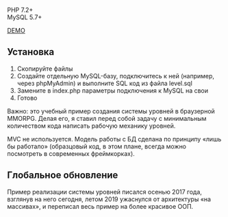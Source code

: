 PHP 7.2+<br />
MySQL 5.7+

<a href="http://walkweb.ru/level/" title="" taret="_blank">DEMO</a>

<h2>Установка</h2>

1. Скопируйте файлы
2. Создайте отдельную MySQL-базу, подключитесь к ней (например, через phpMyAdmin) и выполните SQL код из файла level.sql
3. Замените в index.php параметры подключения к MySQL на свои
4. Готово

Важно: это учебный пример создания системы уровней в браузерной MMORPG. Делая его, я 
ставил перед собой задачу с минимальным количеством кода написать рабочую механику уровней.

MVC не используется. Модель работы с БД сделана по принципу «лишь бы работало» (образцовый код, в этом 
плане, всегда можно посмотреть в современных фреймкорках).

<h2>Глобальное обновление</h2>

Пример реализации системы уровней писался осенью 2017 года, взглянув на него сегодня, летом 2019  ужаснулся от 
архитектуры «на массивах», и переписал весь пример на более красивое ООП.
